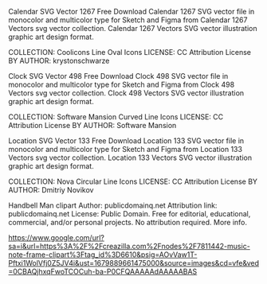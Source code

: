 Calendar SVG Vector 1267
Free Download Calendar 1267 SVG vector file in monocolor and multicolor type for Sketch and Figma from Calendar 1267 Vectors svg vector collection. Calendar 1267 Vectors SVG vector illustration graphic art design format.

COLLECTION: Coolicons Line Oval Icons
LICENSE: CC Attribution License BY
AUTHOR: krystonschwarze

Clock SVG Vector 498
Free Download Clock 498 SVG vector file in monocolor and multicolor type for Sketch and Figma from Clock 498 Vectors svg vector collection. Clock 498 Vectors SVG vector illustration graphic art design format.

COLLECTION: Software Mansion Curved Line Icons
LICENSE: CC Attribution License BY
AUTHOR: Software Mansion

Location SVG Vector 133
Free Download Location 133 SVG vector file in monocolor and multicolor type for Sketch and Figma from Location 133 Vectors svg vector collection. Location 133 Vectors SVG vector illustration graphic art design format.

COLLECTION: Nova Circular Line Icons
LICENSE: CC Attribution License BY
AUTHOR: Dmitriy Novikov

Handbell Man clipart
Author: publicdomainq.net
Attribution link: publicdomainq.net
License:
Public Domain. Free for editorial, educational, commercial, and/or personal projects. No attribution required. More info.

https://www.google.com/url?sa=i&url=https%3A%2F%2Fcreazilla.com%2Fnodes%2F7811442-music-note-frame-clipart%3Ftag_id%3D6610&psig=AOvVaw1T-Pftxi1WolVfj0Z5JV4i&ust=1679889661475000&source=images&cd=vfe&ved=0CBAQjhxqFwoTCOCuh-ba-P0CFQAAAAAdAAAAABAS
